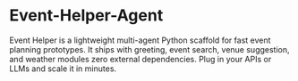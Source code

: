 # Event-Helper-Agent
Event Helper is a lightweight multi-agent Python scaffold for fast event planning prototypes. It ships with greeting, event search, venue suggestion, and weather modules zero external dependencies. Plug in your APIs or LLMs and scale it in minutes.
